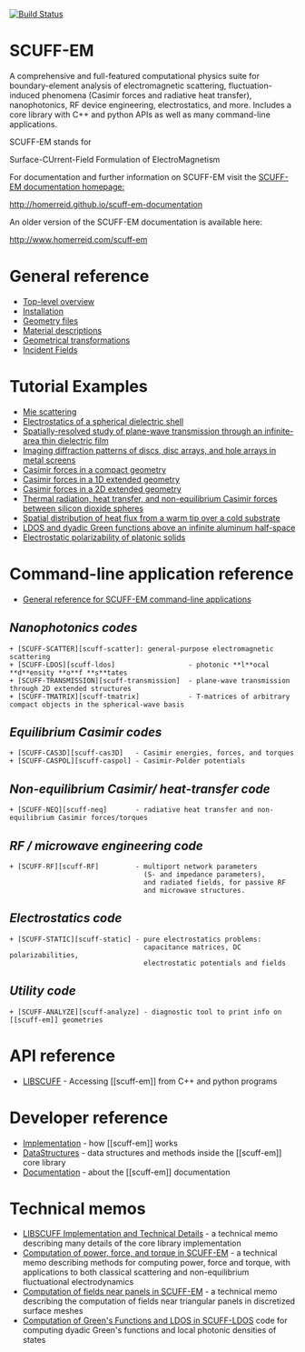 [![Build Status](https://travis-ci.org/HomerReid/scuff-em.svg?branch=master)](https://travis-ci.org/HomerReid/scuff-em)

SCUFF-EM
========

A comprehensive and full-featured computational physics suite for 
boundary-element analysis of electromagnetic scattering, 
fluctuation-induced phenomena (Casimir forces and radiative 
heat transfer), nanophotonics, RF device engineering, 
electrostatics, and more. Includes a core library with C++ and 
python APIs as well as many command-line applications.

SCUFF-EM stands for

 Surface-CUrrent-Field Formulation of ElectroMagnetism

For documentation and further information on SCUFF-EM visit the 
[SCUFF-EM documentation homepage:](http://homerreid.github.io/scuff-em-documentation)

http://homerreid.github.io/scuff-em-documentation

An older version of the SCUFF-EM documentation is available here:

http://www.homerreid.com/scuff-em

# General reference

* [Top-level overview][TopLevel]
* [Installation][Installing]
* [Geometry files][Geometries]
* [Material descriptions][Materials]
* [Geometrical transformations][Transformations]
* [Incident Fields][IncidentFields]

# Tutorial Examples

* [Mie scattering][MieScattering]
* [Electrostatics of a spherical dielectric shell][DielectricShell]
* [Spatially-resolved study of plane-wave transmission through an infinite-area thin dielectric film][ThinFilm]
* [Imaging diffraction patterns of discs, disc arrays, and hole arrays in metal screens][DiffractionPatterns]
* [Casimir forces in a compact geometry][CubeTorus]
* [Casimir forces in a 1D extended geometry][SiliconBeams]
* [Casimir forces in a 2D extended geometry][SiliconSlabs]
* [Thermal radiation, heat transfer, and non-equilibrium Casimir forces between silicon dioxide spheres][Spheres]
* [Spatial distribution of heat flux from a warm tip over a cold substrate][TipSubstrate]
* [LDOS and dyadic Green functions above an infinite aluminum half-space][HalfSpaceLDOS]
* [Electrostatic polarizability of platonic solids][PlatonicSolids]

# Command-line application reference

+ [General reference for SCUFF-EM command-line applications][GeneralReference]

## *Nanophotonics codes*
    + [SCUFF-SCATTER][scuff-scatter]: general-purpose electromagnetic scattering
    + [SCUFF-LDOS][scuff-ldos]                  - photonic **l**ocal **d**ensity **o**f **s**tates
    + [SCUFF-TRANSMISSION][scuff-transmission]  - plane-wave transmission through 2D extended structures
    + [SCUFF-TMATRIX][scuff-tmatrix]            - T-matrices of arbitrary compact objects in the spherical-wave basis  

## *Equilibrium Casimir codes*
    + [SCUFF-CAS3D][scuff-cas3D]   - Casimir energies, forces, and torques
    + [SCUFF-CASPOL][scuff-caspol] - Casimir-Polder potentials
       
## *Non-equilibrium Casimir/ heat-transfer code*
    + [SCUFF-NEQ][scuff-neq]       - radiative heat transfer and non-equilibrium Casimir forces/torques
  
## *RF / microwave engineering code*
    + [SCUFF-RF][scuff-RF]         - multiport network parameters
                                     (S- and impedance parameters),
                                     and radiated fields, for passive RF
                                     and microwave structures.

## *Electrostatics code*

    + [SCUFF-STATIC][scuff-static] - pure electrostatics problems:
                                     capacitance matrices, DC polarizabilities,
                                     electrostatic potentials and fields

## *Utility code*
    + [SCUFF-ANALYZE][scuff-analyze] - diagnostic tool to print info on [[scuff-em]] geometries

# API reference

* [LIBSCUFF][libscuff] - Accessing [[scuff-em]] from C++ and python programs

# Developer reference

* [Implementation][Implementation] - how [[scuff-em]] works
* [DataStructures][DataStructures] - data structures and methods inside the [[scuff-em]] core library
* [Documentation][Documentation]   - about the [[scuff-em]] documentation

# Technical memos

* [LIBSCUFF Implementation and Technical Details](tex/lsInnards.pdf) - a technical memo describing many details of the core library implementation
* [Computation of power, force, and torque in SCUFF-EM](tex/PFT.pdf) - a technical memo describing methods for computing power, force and torque, with applications to both classical scattering and non-equilibrium fluctuational electrodynamics
* [Computation of fields near panels in SCUFF-EM](tex/NearFields.pdf) - a technical memo describing the computation of fields near triangular panels in discretized surface meshes
* [Computation of Green's Functions and LDOS in SCUFF-LDOS](applications/scuff-ldos) code for computing dyadic Green's functions and local photonic densities of states 


[TopLevel]:                http://homerreid.github.io/scuff-em-documentation/reference/TopLevel
[Installing]:              http://homerreid.github.io/scuff-em-documentation/reference/Installing
[Geometries]:              http://homerreid.github.io/scuff-em-documentation/reference/Geometries
[Materials]:               http://homerreid.github.io/scuff-em-documentation/reference/Materials
[Transformations]:         http://homerreid.github.io/scuff-em-documentation/reference/Transformations
[IncidentFields]:          http://homerreid.github.io/scuff-em-documentation/reference/IncidentFields
[MieScattering]:           http://homerreid.github.io/scuff-em-documentation/examples/MieScattering/MieScattering
[DielectricShell]:         http://homerreid.github.io/scuff-em-documentation/examples/DielectricShell/DielectricShell
[ThinFilm]:                http://homerreid.github.io/scuff-em-documentation/examples/ThinFilm/ThinFilm
[DiffractionPatterns]:     http://homerreid.github.io/scuff-em-documentation/examples/DiffractionPatterns/DiffractionPatterns
[CubeTorus]:               http://homerreid.github.io/scuff-em-documentation/examples/CubeTorus
[SiliconBeams]:            http://homerreid.github.io/scuff-em-documentation/examples/SiliconBeams/SiliconBeams
[SiliconSlabs]:            http://homerreid.github.io/scuff-em-documentation/examples/SiliconSlabs/SiliconSlabs
[Spheres]:                 http://homerreid.github.io/scuff-em-documentation/examples/SiO2Spheres/SiO/Spheres
[TipSubstrate]:            http://homerreid.github.io/scuff-em-documentation/examples/TipSubstrate/TipSubstrate
[HalfSpaceLDOS]:           http://homerreid.github.io/scuff-em-documentation/examples/HalfSpaceLDOS/HalfSpaceLDOS
[PlatonicSolids]:          http://homerreid.github.io/scuff-em-documentation/examples/PlatonicSolids/PlatonicSolids
[scuffEMLogo]:             http://homerreid.github.io/scuff-em-documentation/img/scuffEMLogo.png
[GeneralReference]:        http://homerreid.github.io/scuff-em-documentation/applications/GeneralReference
[scuff-scatter]:           http://homerreid.github.io/scuff-em-documentation/applications/scuff-scatter/scuff-scatter
[scuff-ldos]:              http://homerreid.github.io/scuff-em-documentation/applications/scuff-ldos/scuff-ldos
[scuff-transmission]:      http://homerreid.github.io/scuff-em-documentation/applications/scuff-transmission/scuff-transmission
[scuff-tmatrix]:           http://homerreid.github.io/scuff-em-documentation/applications/scuff-tmatrix/scuff-tmatrix
[scuff-cas3D]:             http://homerreid.github.io/scuff-em-documentation/applications/scuff-cas3D/scuff-cas3D
[scuff-caspol]:            http://homerreid.github.io/scuff-em-documentation/applications/scuff-caspol/scuff-caspol
[scuff-neq]:               http://homerreid.github.io/scuff-em-documentation/applications/scuff-neq/scuff-neq
[scuff-RF]:                http://homerreid.github.io/scuff-em-documentation/applications/scuff-RF/scuff-RF
[scuff-static]:            http://homerreid.github.io/scuff-em-documentation/applications/scuff-static/scuff-static
[scuff-analyze]:           http://homerreid.github.io/scuff-em-documentation/applications/scuff-analyze/scuff-analyze
[libscuff]:                http://homerreid.github.io/scuff-em-documentation/API/libscuff
[Implementation]:          http://homerreid.github.io/scuff-em-documentation/forDevelopers/Implementation
[DataStructures]:          http://homerreid.github.io/scuff-em-documentation/forDevelopers/DataStructures
[Documentation]:           http://homerreid.github.io/scuff-em-documentation/forDevelopers/Documentation
